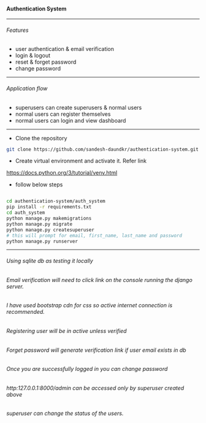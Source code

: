 #### Authentication System

---
###### Features

- user authentication & email verification
- login & logout
- reset & forget password
- change password

---
###### Application flow

- superusers can create superusers & normal users
- normal users can register themselves
- normal users can login and view dashboard

---

- Clone the repository
```bash
git clone https://github.com/sandesh-daundkr/authentication-system.git
```

- Create virtual environment and activate it. Refer link

 https://docs.python.org/3/tutorial/venv.html 
 
 - follow below steps
 ```bash
 
cd authentication-system/auth_system
pip install -r requirements.txt
cd auth_system
python manage.py makemigrations
python manage.py migrate
python manage.py createsuperuser
# this will prompt for email, first_name, last_name and password
python manage.py runserver
```
---

###### Using sqlite db as testing it locally
###### Email verification will need to click link on the console running the django server.
###### I have used bootstrap cdn for css so active internet connection is recommended.
###### Registering user will be in active unless verified
###### Forget password will generate verification link if user email exists in db
###### Once you are successfully logged in you can change password
###### http:127.0.0.1:8000/admin can be accessed only by superuser created above
###### superuser can change the status of the users.